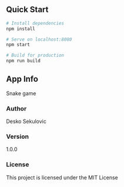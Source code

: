 ## Quick Start

```bash
# Install dependencies
npm install

# Serve on localhost:8080
npm start

# Build for production
npm run build
```

## App Info

Snake game

### Author

Desko Sekulovic

### Version

1.0.0

### License

This project is licensed under the MIT License
